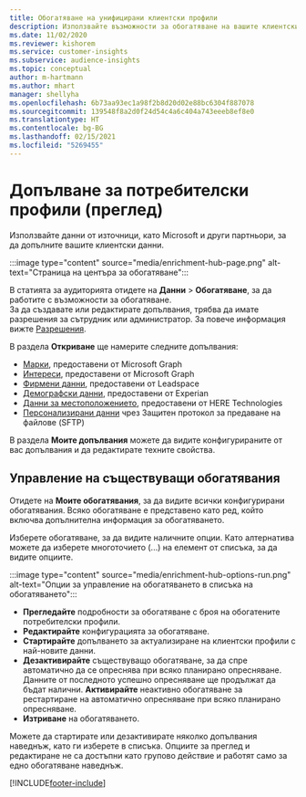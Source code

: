 ```yaml
---
title: Обогатяване на унифицирани клиентски профили
description: Използвайте възможности за обогатяване на вашите клиентски данни.
ms.date: 11/02/2020
ms.reviewer: kishorem
ms.service: customer-insights
ms.subservice: audience-insights
ms.topic: conceptual
author: m-hartmann
ms.author: mhart
manager: shellyha
ms.openlocfilehash: 6b73aa93ec1a98f2b8d20d02e88bc6304f887078
ms.sourcegitcommit: 139548f8a2d0f24d54c4a6c404a743eeeb8ef8e0
ms.translationtype: HT
ms.contentlocale: bg-BG
ms.lasthandoff: 02/15/2021
ms.locfileid: "5269455"
---
```

# <a name="enrichment-for-customer-profiles-preview"></a>Допълване за потребителски профили (преглед)

Използвайте данни от източници, като Microsoft и други партньори, за да допълните вашите клиентски данни.

:::image type="content" source="media/enrichment-hub-page.png" alt-text="Страница на центъра за обогатяване":::

В статията за аудиторията отидете на **Данни** > **Обогатяване**, за да работите с възможности за обогатяване.    
За да създавате или редактирате допълвания, трябва да имате разрешения за сътрудник или администратор. За повече информация вижте [Разрешения](permissions.md).

В раздела **Откриване** ще намерите следните допълвания:

- [Марки](enrichment-microsoft-graph.md), предоставени от Microsoft Graph
- [Интереси](enrichment-microsoft-graph.md), предоставени от Microsoft Graph
- [Фирмени данни](enrichment-leadspace.md), предоставени от Leadspace
- [Демографски данни](enrichment-experian.md), предоставени от Experian
- [Данни за местоположението](enrichment-here.md), предоставени от HERE Technologies
- [Персонализирани данни](enrichment-SFTP-custom-import.md) чрез Защитен протокол за предаване на файлове (SFTP)

В раздела **Моите допълвания** можете да видите конфигурираните от вас допълвания и да редактирате техните свойства.

## <a name="manage-existing-enrichments"></a>Управление на съществуващи обогатявания

Отидете на **Моите обогатявания**, за да видите всички конфигурирани обогатявания. Всяко обогатяване е представено като ред, който включва допълнителна информация за обогатяването.

Изберете обогатяване, за да видите наличните опции. Като алтернатива можете да изберете многоточието (...) на елемент от списъка, за да видите опциите.

:::image type="content" source="media/enrichment-hub-options-run.png" alt-text="Опции за управление на обогатяването в списъка на обогатяването":::

- **Прегледайте** подробности за обогатяване с броя на обогатените потребителски профили.
- **Редактирайте** конфигурацията за обогатяване.
- **Стартирайте** допълването за актуализиране на клиентски профили с най-новите данни.
- **Дезактивирайте** съществуващо обогатяване, за да спре автоматично да се опреснява при всяко планирано опресняване. Данните от последното успешно опресняване ще продължат да бъдат налични. **Активирайте** неактивно обогатяване за рестартиране на автоматично опресняване при всяко планирано опресняване.
- **Изтриване** на обогатяването.

Можете да стартирате или дезактивирате няколко допълвания наведнъж, като ги изберете в списъка. Опциите за преглед и редактиране не са достъпни като групово действие и работят само за едно обогатяване наведнъж.


[!INCLUDE[footer-include](../includes/footer-banner.md)]